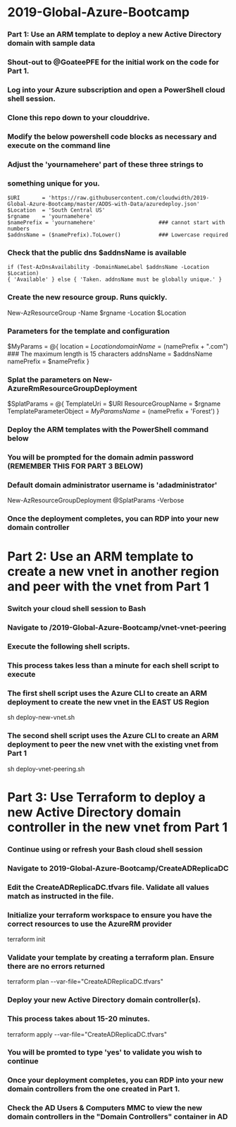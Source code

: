 # 2019-Global-Azure-Bootcamp

### Part 1: Use an ARM template to deploy a new Active Directory domain with sample data
### Shout-out to @GoateePFE for the initial work on the code for Part 1.

### Log into your Azure subscription and open a PowerShell cloud shell session.
### Clone this repo down to your clouddrive.

### Modify the below powershell code blocks as necessary and execute on the command line
### Adjust the 'yournamehere' part of these three strings to
### something unique for you.

    $URI       = 'https://raw.githubusercontent.com/cloudwidth/2019-Global-Azure-Bootcamp/master/ADDS-with-Data/azuredeploy.json'
    $Location  = 'South Central US'
    $rgname    = 'yournamehere'
    $namePrefix = 'yournamehere'                    ### cannot start with numbers
    $addnsName = ($namePrefix).ToLower()            ### Lowercase required

### Check that the public dns $addnsName is available

    if (Test-AzDnsAvailability -DomainNameLabel $addnsName -Location $Location)
    { 'Available' } else { 'Taken. addnsName must be globally unique.' }


### Create the new resource group. Runs quickly.
New-AzResourceGroup -Name $rgname -Location $Location

### Parameters for the template and configuration
$MyParams = @{
    location              = $Location
    domainName            = ($namePrefix + ".com")       ### The maximum length is 15 characters
    addnsName             = $addnsName
    namePrefix            = $namePrefix
   }

### Splat the parameters on New-AzureRmResourceGroupDeployment  
$SplatParams = @{
    TemplateUri             = $URI 
    ResourceGroupName       = $rgname 
    TemplateParameterObject = $MyParams
    Name                    = ($namePrefix + 'Forest')
   }

### Deploy the ARM templates with the PowerShell command below
### You will be prompted for the domain admin password (REMEMBER THIS FOR PART 3 BELOW)
### Default domain administrator username is 'adadministrator'
New-AzResourceGroupDeployment @SplatParams -Verbose

### Once the deployment completes, you can RDP into your new domain controller


# Part 2: Use an ARM template to create a new vnet in another region and peer with the vnet from Part 1

### Switch your cloud shell session to Bash
### Navigate to /2019-Global-Azure-Bootcamp/vnet-vnet-peering
### Execute the following shell scripts.
### This process takes less than a minute for each shell script to execute

### The first shell script uses the Azure CLI to create an ARM deployment to create the new vnet in the EAST US Region
sh deploy-new-vnet.sh

### The second shell script uses the Azure CLI to create an ARM deployment to peer the new vnet with the existing vnet from Part 1
sh deploy-vnet-peering.sh

# Part 3: Use Terraform to deploy a new Active Directory domain controller in the new vnet from Part 1

### Continue using or refresh your Bash cloud shell session
### Navigate to 2019-Global-Azure-Bootcamp/CreateADReplicaDC

### Edit the CreateADReplicaDC.tfvars file.  Validate all values match as instructed in the file.

### Initialize your terraform workspace to ensure you have the correct resources to use the AzureRM provider
terraform init

### Validate your template by creating a terraform plan.  Ensure there are no errors returned
terraform plan --var-file="CreateADReplicaDC.tfvars"

### Deploy your new Active Directory domain controller(s).  
### This process takes about 15-20 minutes.
terraform apply --var-file="CreateADReplicaDC.tfvars"

### You will be promted to type 'yes' to validate you wish to continue
### Once your deployment completes, you can RDP into your new domain controllers from the one created in Part 1.
### Check the AD Users & Computers MMC to view the new domain controllers in the "Domain Controllers" container in AD

